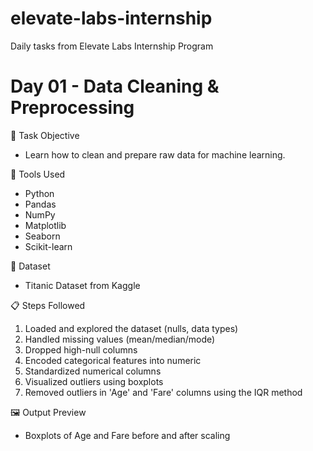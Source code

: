 # elevate-labs-internship
 Daily tasks from Elevate Labs Internship Program

# Day 01 - Data Cleaning & Preprocessing

📌 Task Objective
- Learn how to clean and prepare raw data for machine learning.

🧰 Tools Used
- Python
- Pandas
- NumPy
- Matplotlib
- Seaborn
- Scikit-learn

📂 Dataset
- Titanic Dataset from Kaggle

📋 Steps Followed
1. Loaded and explored the dataset (nulls, data types)
2. Handled missing values (mean/median/mode)
3. Dropped high-null columns
4. Encoded categorical features into numeric
5. Standardized numerical columns
6. Visualized outliers using boxplots
7. Removed outliers in 'Age' and 'Fare' columns using the IQR method

🖼️ Output Preview
- Boxplots of Age and Fare before and after scaling
